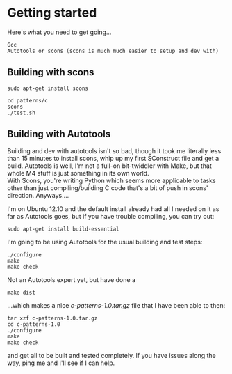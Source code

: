 # Getting started

Here's what you need to get going...

	Gcc
	Autotools or scons (scons is much much easier to setup and dev with)

## Building with scons

	sudo apt-get install scons

	cd patterns/c
	scons
	./test.sh

## Building with Autotools

Building and dev with autotools isn't so bad, though it took me literally less than 15 minutes to 
install scons, whip up my first SConstruct file and get a build.   Autotools is well, I'm not a 
full-on bit-twiddler with Make, but that whole M4 stuff is just something in its own world.  
With Scons, you're writing Python which seems more applicable to tasks other than just compiling/building
C code that's a bit of push in scons' direction.  Anyways....

	
I'm on Ubuntu 12.10 and the default install already had all I needed on it as far as Autotools goes, but if you have trouble
compiling, you can try out:

	sudo apt-get install build-essential



I'm going to be using Autotools for the usual building and test steps:

	./configure
	make
	make check


Not an Autotools expert yet, but have done a 

	make dist

...which makes a nice *c-patterns-1.0.tar.gz* file that I have been able to then:

	tar xzf c-patterns-1.0.tar.gz
	cd c-patterns-1.0
	./configure
	make
	make check

and get all to be built and tested completely.  If you have issues along the way, ping me and I'll see if I can help.



